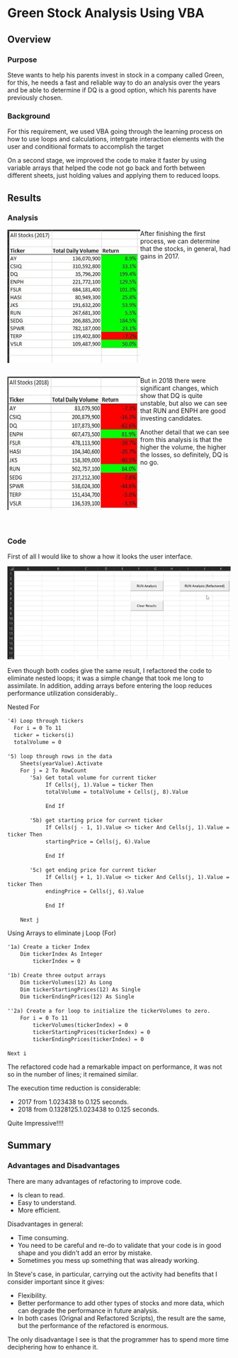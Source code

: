 # Green Stock Analysis Using VBA
## Overview

### Purpose

Steve wants to help his parents invest in stock in a company called Green, for this, he needs a fast and reliable way to do an analysis over the years and be able to determine if DQ is a good option, which his parents have previously chosen.

### Background

For this requirement, we used VBA going through the learning process on how to use loops and calculations, intetrgate interaction elements with the user and  conditional formats to accomplish the target

On a second stage, we improved the code to make it faster by using variable arrays that helped the code not go back and forth between different sheets, just holding values and applying them to reduced loops.

## Results

### Analysis

<img align="left" width="300" height="300" src="https://github.com/adolfoxitlan/stock-analysis/blob/main/Resources/Resultados2017.jpg"> After finishing the first process, we can determine that the stocks, in general, had gains in 2017.

<br clear="left"/>
<br clear="left"/>

<img align="left" width="300" height="300" src="https://github.com/adolfoxitlan/stock-analysis/blob/main/Resources/Resultados2018.jpg"> But in 2018 there were significant changes, which show that DQ is quite unstable, but also we can see that RUN and ENPH are good investing candidates.

Another detail that we can see from this analysis is that the higher the volume, the higher the losses, so definitely, DQ is no go.
<br/>
<br/>
<br/>
<br/>
<br/>
<br/>
<br/>
<br/>
<br/>
### Code

First of all I would like to show a how it looks the user interface.

<img src="https://github.com/adolfoxitlan/stock-analysis/blob/main/Resources/Green-Stock.gif">

Even though both codes give the same result, I refactored the code to eliminate nested loops; it was a simple change that took me long to assimilate. In addition, adding arrays before entering the loop reduces performance utilization considerably.. 

Nested For

    '4) Loop through tickers
      For i = 0 To 11
      ticker = tickers(i)
      totalVolume = 0

    '5) loop through rows in the data
        Sheets(yearValue).Activate
        For j = 2 To RowCount
           '5a) Get total volume for current ticker
                If Cells(j, 1).Value = ticker Then
                totalVolume = totalVolume + Cells(j, 8).Value
                
                End If
            
           '5b) get starting price for current ticker
                If Cells(j - 1, 1).Value <> ticker And Cells(j, 1).Value = ticker Then
                startingPrice = Cells(j, 6).Value
    
                End If
           
           '5c) get ending price for current ticker
                If Cells(j + 1, 1).Value <> ticker And Cells(j, 1).Value = ticker Then
                endingPrice = Cells(j, 6).Value
                
                End If
           
        Next j
        
Using Arrays to eliminate j Loop (For)

    '1a) Create a ticker Index
        Dim tickerIndex As Integer
            tickerIndex = 0

    '1b) Create three output arrays
        Dim tickerVolumes(12) As Long
        Dim tickerStartingPrices(12) As Single
        Dim tickerEndingPrices(12) As Single
             
    ''2a) Create a for loop to initialize the tickerVolumes to zero.
        For i = 0 To 11
            tickerVolumes(tickerIndex) = 0
            tickerStartingPrices(tickerIndex) = 0
            tickerEndingPrices(tickerIndex) = 0
        
    Next i

The refactored code had a remarkable impact on performance, it was not so in the number of lines; it remained similar.

The execution time reduction is considerable:
- 2017 from 1.023438 to 0.125 seconds.
- 2018 from 0.1328125.1.023438 to 0.125 seconds.

Quite Impressive!!!!

## Summary

### Advantages and Disadvantages

There are many advantages of refactoring to improve code.
- Is clean to read.
- Easy to understand.
- More efficient.

Disadvantages in general:
- Time consuming.
- You need to be careful and re-do to validate that your code is in good shape and you didn't add an error by mistake.
- Sometimes you mess up something that was already working.

In Steve's case, in particular, carrying out the activity had benefits that I consider important since it gives:
- Flexibility.
- Better performance to add other types of stocks and more data, which can degrade the performance in future analysis.
- In both cases (Orignal and Refactored Scripts), the result are the same, but the performance of the refactored is enormous.  

The only disadvantage I see is that the programmer has to spend more time deciphering how to enhance it.

